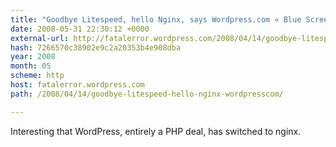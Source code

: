 ```yaml
---
title: "Goodbye Litespeed, hello Nginx, says Wordpress.com « Blue Screen Of Duds"
date: 2008-05-31 22:30:12 +0000
external-url: http://fatalerror.wordpress.com/2008/04/14/goodbye-litespeed-hello-nginx-wordpresscom/
hash: 7266570c38902e9c2a20353b4e908dba
year: 2008
month: 05
scheme: http
host: fatalerror.wordpress.com
path: /2008/04/14/goodbye-litespeed-hello-nginx-wordpresscom/

---
```


Interesting that WordPress, entirely a PHP deal, has switched to nginx. 
